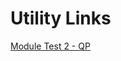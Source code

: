 # Utility Links

[Module Test 2 - QP](https://docs.google.com/document/d/1-uVN_ERfIorRHeuV8ilTIHgfVmz_HGGW/edit?usp=sharing&ouid=102189640680844426038&rtpof=true&sd=true)
